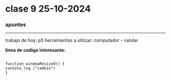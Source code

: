 # clase 9 25-10-2024

### apuntes

-----

trabajo de hoy: p5
herramientas a utilizar: computador - celular

**linea de codigo interesante:**

```

function windowResized() {
console.log ("cambio")
}

```



